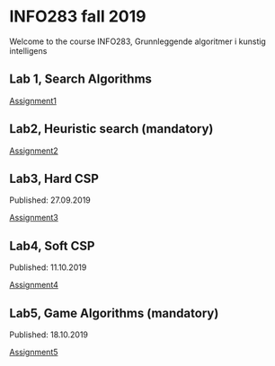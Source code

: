 # INFO283 fall 2019
Welcome to the course INFO283, Grunnleggende algoritmer i kunstig intelligens


## Lab 1, Search Algorithms
[Assignment1](https://github.com/SonjerBolan/INFO283_H2019/raw/master/Oppgave1.pdf)

## Lab2, Heuristic search (mandatory)
[Assignment2](https://github.com/SonjerBolan/INFO283_H2019/raw/master/Oppgave2.pdf)

## Lab3, Hard CSP
Published: 27.09.2019

[Assignment3](https://www.youtube.com/watch?v=dQw4w9WgXcQ)
 
## Lab4, Soft CSP
Published: 11.10.2019

[Assignment4](https://www.youtube.com/watch?v=dQw4w9WgXcQ)
 
## Lab5, Game Algorithms (mandatory)
Published: 18.10.2019

[Assignment5](https://www.youtube.com/watch?v=dQw4w9WgXcQ)
